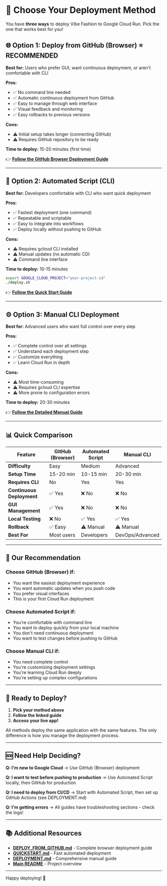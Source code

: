 # 🎯 Choose Your Deployment Method

You have **three ways** to deploy Vibe Fashion to Google Cloud Run. Pick the one that works best for you!

## 🌐 Option 1: Deploy from GitHub (Browser) ⭐ **RECOMMENDED**

**Best for:** Users who prefer GUI, want continuous deployment, or aren't comfortable with CLI

**Pros:**
- ✅ No command line needed
- ✅ Automatic continuous deployment from GitHub
- ✅ Easy to manage through web interface
- ✅ Visual feedback and monitoring
- ✅ Easy rollbacks to previous versions

**Cons:**
- ⚠️ Initial setup takes longer (connecting GitHub)
- ⚠️ Requires GitHub repository to be ready

**Time to deploy:** 15-20 minutes (first time)

👉 **[Follow the GitHub Browser Deployment Guide](./DEPLOY_FROM_GITHUB.md)**

---

## 🤖 Option 2: Automated Script (CLI)

**Best for:** Developers comfortable with CLI who want quick deployment

**Pros:**
- ✅ Fastest deployment (one command)
- ✅ Repeatable and scriptable
- ✅ Easy to integrate into workflows
- ✅ Deploy locally without pushing to GitHub

**Cons:**
- ⚠️ Requires gcloud CLI installed
- ⚠️ Manual updates (no automatic CD)
- ⚠️ Command line interface

**Time to deploy:** 10-15 minutes

```bash
export GOOGLE_CLOUD_PROJECT="your-project-id"
./deploy.sh
```

👉 **[Follow the Quick Start Guide](./QUICKSTART.md)**

---

## ⚙️ Option 3: Manual CLI Deployment

**Best for:** Advanced users who want full control over every step

**Pros:**
- ✅ Complete control over all settings
- ✅ Understand each deployment step
- ✅ Customize everything
- ✅ Learn Cloud Run in depth

**Cons:**
- ⚠️ Most time-consuming
- ⚠️ Requires gcloud CLI expertise
- ⚠️ More prone to configuration errors

**Time to deploy:** 20-30 minutes

👉 **[Follow the Detailed Manual Guide](./DEPLOYMENT.md#-manual-deployment-steps)**

---

## 📊 Quick Comparison

| Feature | GitHub (Browser) | Automated Script | Manual CLI |
|---------|------------------|------------------|------------|
| **Difficulty** | Easy | Medium | Advanced |
| **Setup Time** | 15-20 min | 10-15 min | 20-30 min |
| **Requires CLI** | No | Yes | Yes |
| **Continuous Deployment** | ✅ Yes | ❌ No | ❌ No |
| **GUI Management** | ✅ Yes | ❌ No | ❌ No |
| **Local Testing** | ❌ No | ✅ Yes | ✅ Yes |
| **Rollback** | ✅ Easy | ⚠️ Manual | ⚠️ Manual |
| **Best For** | Most users | Developers | DevOps/Advanced |

---

## 🎯 Our Recommendation

### Choose **GitHub (Browser)** if:
- You want the easiest deployment experience
- You want automatic updates when you push code
- You prefer visual interfaces
- This is your first Cloud Run deployment

### Choose **Automated Script** if:
- You're comfortable with command line
- You want to deploy quickly from your local machine
- You don't need continuous deployment
- You want to test changes before pushing to GitHub

### Choose **Manual CLI** if:
- You need complete control
- You're customizing deployment settings
- You're learning Cloud Run deeply
- You're setting up complex configurations

---

## 🚀 Ready to Deploy?

1. **Pick your method above**
2. **Follow the linked guide**
3. **Access your live app!**

All methods deploy the same application with the same features. The only difference is how you manage the deployment process.

---

## 🆘 Need Help Deciding?

**Q: I'm new to Google Cloud**
→ Use GitHub (Browser) deployment

**Q: I want to test before pushing to production**
→ Use Automated Script locally, then GitHub for production

**Q: I need to deploy from CI/CD**
→ Start with Automated Script, then set up GitHub Actions (see DEPLOYMENT.md)

**Q: I'm getting errors**
→ All guides have troubleshooting sections - check the logs!

---

## 📚 Additional Resources

- **[DEPLOY_FROM_GITHUB.md](./DEPLOY_FROM_GITHUB.md)** - Complete browser deployment guide
- **[QUICKSTART.md](./QUICKSTART.md)** - Fast automated deployment
- **[DEPLOYMENT.md](./DEPLOYMENT.md)** - Comprehensive manual guide
- **[Main README](./README.md)** - Project overview

---

Happy deploying! 🎉

